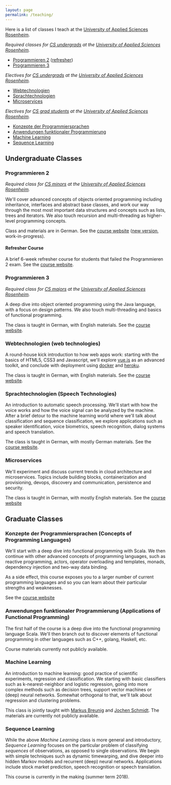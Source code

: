 ```yaml
---
layout: page
permalink: /teaching/
---
```


<p id="list">Here is a list of classes I teach at the <a href="http://www.fh-rosenheim.de">University of Applied Sciences Rosenheim</a>.</p>

_Required classes for [CS undergrads](https://www.fh-rosenheim.de/technik/informatik-mathematik/) at the [University of Applied Sciences Rosenheim](https://www.fh-rosenheim.de)._

- [Programmieren 2](#programmieren-2) ([refresher](#refresher-course))
- [Programmieren 3](#programmieren-3)

_Electives for [CS undergrads](https://www.fh-rosenheim.de/technik/informatik-mathematik/) at the [University of Applied Sciences Rosenheim](https://www.fh-rosenheim.de)._

- [Webtechnologien](#webtechnologien)
- [Sprachtechnologien](#sprachtechnologien)
- [Microservices](#microservices)

_Electives for [CS grad students](https://www.fh-rosenheim.de/technik/informatik-mathematik/informatik-master) at the [University of Applied Sciences Rosenheim](https://www.fh-rosenheim.de)._

- [Konzepte der Programmiersprachen](#konzepte-der-programmiersprachen)
- [Anwendungen funktionaler Programmierung](#anwendungen-funktionaler-programmierung)
- [Machine Learning](#machine-learning)
- [Sequence Learning](#sequence-learning)


## Undergraduate Classes

<h3 id="programmieren-2">Programmieren 2 <a href="#list"><i class="fa fa-arrow-up"></i></a></h3>

_Required class for [CS minors](https://www.fh-rosenheim.de/technik/informatik-mathematik/wirtschaftsinformatik-bachelor/) at the [University of Applied Sciences Rosenheim](https://www.fh-rosenheim.de)._

We'll cover advanced concepts of objects oriented programming including inheritance, interfaces and abstract base classes, and work our way through the most most important data structures and concepts such as lists, trees and iterators.
We also touch recursion and multi-threading as higher-level programming concepts.

Class and materials are in German.
See the [course website](https://hsro-wif-prg2.github.io/) ([new version](https://github.com/sikoried/fpk), work-in-progress).


<h4 id="refresher-course">Refresher Course <a href="#list"><i class="fa fa-arrow-up"></i></a></h4>

A brief 6-week refresher course for students that failed the Programmieren 2 exam.
See the [course website](https://hsro-wif-prg2.github.io/refresher/).


<h3 id="programmieren-3">Programmieren 3 <a href="#list"><i class="fa fa-arrow-up"></i></a></h3>

_Required class for [CS majors](https://www.fh-rosenheim.de/technik/informatik-mathematik/informatik-bachelor/) at the [University of Applied Sciences Rosenheim](https://www.fh-rosenheim.de)._

A deep dive into object oriented programming using the Java language, with a focus on design patterns.
We also touch multi-threading and basics of functional programming.

The class is taught in German, with English materials.
See the [course website](https://hsro-inf-prg3.github.io/).


<h3 id="webtechnologien">Webtechnologien (web technologies) <a href="#list"><i class="fa fa-arrow-up"></i></a></h3>

A round-house kick introduction to how web apps work: starting with the basics of HTML5, CSS3 and Javascript, we'll explore [vue.js](https://vuejs.org) as an advanced toolkit, and conclude with deployment using [docker](https://docker.com) and [heroku](https://www.heroku.com).

The class is taught in German, with English materials.
See the [course website](https://hsro-inf-wt.github.io/).


<h3 id="sprachtechnologien">Sprachtechnologien (Speech Technologies) <a href="#list"><i class="fa fa-arrow-up"></i></a></h3>

An introduction to automatic speech processing.
We'll start with how the voice works and how the voice signal can be analyzed by the machine.
After a brief detour to the machine learning world where we'll talk about classification and sequence classification, we explore applications such as speaker identification, voice biometrics, speech recognition, dialog systems and speech translation.

The class is taught in German, with mostly German materials.
See the [course website](https://inf-git.fh-rosenheim.de/riko493/st).


<h3 id="microservices">Microservices <a href="#list"><i class="fa fa-arrow-up"></i></a></h3>

We'll experiment and discuss current trends in cloud architecture and microservices.
Topics include building blocks, containerization and provisioning, devops, discovery and communication, persistence and security.

The class is taught in German, with mostly English materials.
See the [course website](https://hsro-inf-mis.github.io/)


## Graduate Classes

<h3 id="konzepte-der-programmiersprachen">Konzepte der Programmiersprachen (Concepts of Programming Languages) <a href="#list"><i class="fa fa-arrow-up"></i></a></h3>

We'll start with a deep dive into functional programming with Scala.
We then continue with other advanced concepts of programming languages, such as reactive programming, actors, operator overloading and templates, monads, dependency injection and two-way data binding.

As a side effect, this course exposes you to a larger number of current programming languages and so you can learn about their particular strengths and weaknesses.

See the [course website](https://hsro-inf-kp.github.io/)


<h3 id="anwendungen-funktionaler-programmierung">Anwendungen funktionaler Programmierung (Applications of Functional Programming) <a href="#list"><i class="fa fa-arrow-up"></i></a></h3>

The first half of the course is a deep dive into the functional programming language Scala.
We'll then branch out to discover elements of functional programming in other languages such as C++, golang, Haskell, etc.

Course materials currently not publicly available.


<h3 id="machine-learning">Machine Learning <a href="#list"><i class="fa fa-arrow-up"></i></a></h3>

An introduction to machine learning: good practice of scientific experiments, regression and classification.
We starting with basic classifiers such as k-nearest-neighbor and logistic regression, going into more complex methods such as decision trees, support vector machines or (deep) neural networks.
Somewhat orthogonal to that, we'll talk about regression and clustering problems.

This class is jointly taught with [Markus Breunig](http://www.fh-rosenheim.de/die-hochschule/fakultaeten-institute/fakultaet-fuer-informatik/ansprechpartner/professoren/prof-dr-markus-breunig/) and [Jochen Schmidt](http://www.fh-rosenheim.de/die-hochschule/fakultaeten-institute/fakultaet-fuer-informatik/ansprechpartner/professoren/prof-dr-jochen-schmidt/).
The materials are currently not publicly available.


<h3 id="sequence-learning">Sequence Learning <a href="#list"><i class="fa fa-arrow-up"></i></a></h3>

While the above _Machine Learning_ class is more general and introductory, _Sequence Learning_ focuses on the particular problem of classifying _sequences_ of observations, as opposed to single observations.
We begin with simple techniques such as dynamic timewarping, and dive deeper into hidden Markov models and recurrent (deep) neural networks.
Applications include stock market prediction, speech recognition or speech translation.

This course is currently in the making (summer term 2018).

